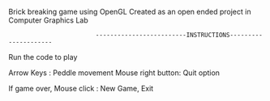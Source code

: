 Brick breaking game using OpenGL
Created as an open ended project in Computer Graphics Lab

                            -------------------------INSTRUCTIONS---------------------
Run the code to play

Arrow Keys        : Peddle movement
Mouse right button: Quit option

If game over,
 Mouse click      : New Game, Exit
